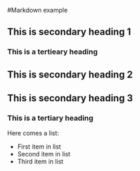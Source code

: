 #Markdown example

## This is secondary heading 1

### This is a tertieary heading

## This is secondary heading 2

## This is secondary heading 3

### This is a tertiary heading

Here comes a list:

* First item in list
* Second item in list
* Third item in list
